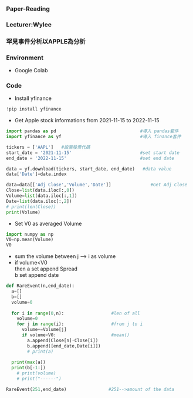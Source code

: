 ### Paper-Reading
### Lecturer:Wylee
### 罕見事件分析以APPLE為分析

### Environment
- Google Colab


### Code
- Install yfinance
```python
!pip install yfinance
```

- Get Apple stock informations from  2021-11-15 to 2022-11-15
```python
import pandas as pd                                #導入 pandas套件
import yfinance as yf                              #導入 finance套件

tickers = ['AAPL']   #設置股票代碼
start_date = '2021-11-15'                          #set start date
end_date = '2022-11-15'                            #set end date

data = yf.download(tickers, start_date, end_date)   #data value
data['Date']=data.index

data=data[['Adj Close','Volume','Date']]               #Get Adj Close
Close=list(data.iloc[:,0])
Volume=list(data.iloc[:,1])
Date=list(data.iloc[:,2])
# print(len(Close))
print(Volume)
```
- Set V0 as averaged Volume
```python
import numpy as np
V0=np.mean(Volume)
V0
```



- sum the volume between j --> i as volume 
- if volume<V0 <br/>
then a set append Spread <br/>
b set append date
```python
def RareEvent(n,end_date):
  a=[]
  b=[]
  volume=0
  
  for i in range(0,n):                  #len of all
    volume=0
    for j in range(i):                  #from j to i
      volume+=Volume[j]
      if volume<V0:                     #mean()
        a.append(Close[n]-Close[i])
        b.append([end_date,Date[i]])
        # print(a)
        
  print(max(a))
  print(b[-1:])
    # print(volume)
    # print("------")

RareEvent(251,end_date)                #251-->amount of the data
```
